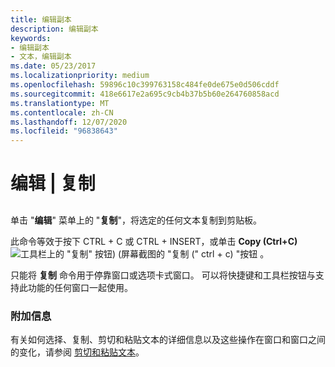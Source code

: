 ```yaml
---
title: 编辑副本
description: 编辑副本
keywords:
- 编辑副本
- 文本，编辑副本
ms.date: 05/23/2017
ms.localizationpriority: medium
ms.openlocfilehash: 59896c10c399763158c484fe0de675e0d506cddf
ms.sourcegitcommit: 418e6617e2a695c9cb4b37b5b60e264760858acd
ms.translationtype: MT
ms.contentlocale: zh-CN
ms.lasthandoff: 12/07/2020
ms.locfileid: "96838643"
---
```

# <a name="edit--copy"></a>编辑 | 复制


## <span id="ddk_edit_copy_dbg"></span><span id="DDK_EDIT_COPY_DBG"></span>


单击 "**编辑**" 菜单上的 "**复制**"，将选定的任何文本复制到剪贴板。

此命令等效于按下 CTRL + C 或 CTRL + INSERT，或单击 **Copy (Ctrl+C)** ![ 工具栏上的 "复制" 按钮)  (屏幕截图的 "复制 (" ctrl + c) "按钮 ](images/tbcopy.png) 。

只能将 **复制** 命令用于停靠窗口或选项卡式窗口。 可以将快捷键和工具栏按钮与支持此功能的任何窗口一起使用。

### <a name="span-idadditional_informationspanspan-idadditional_informationspanadditional-information"></a><span id="additional_information"></span><span id="ADDITIONAL_INFORMATION"></span>附加信息

有关如何选择、复制、剪切和粘贴文本的详细信息以及这些操作在窗口和窗口之间的变化，请参阅 [剪切和粘贴文本](cutting-and-pasting-text.md)。

 

 






